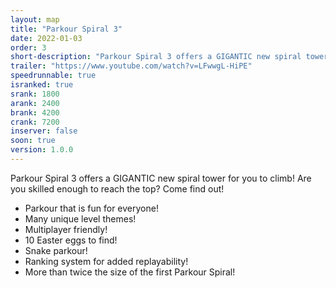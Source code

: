 ```yaml
---
layout: map
title: "Parkour Spiral 3"
date: 2022-01-03
order: 3
short-description: "Parkour Spiral 3 offers a GIGANTIC new spiral tower for you to climb! Are you skilled enough to reach the top?"
trailer: "https://www.youtube.com/watch?v=LFwwgL-HiPE"
speedrunnable: true
isranked: true
srank: 1800
arank: 2400
brank: 4200
crank: 7200
inserver: false
soon: true
version: 1.0.0
---
```


Parkour Spiral 3 offers a GIGANTIC new spiral tower for you to climb! Are you skilled enough to reach the top? Come find out!

- Parkour that is fun for everyone!
- Many unique level themes!
- Multiplayer friendly!
- 10 Easter eggs to find!
- Snake parkour!
- Ranking system for added replayability!
- More than twice the size of the first Parkour Spiral!
